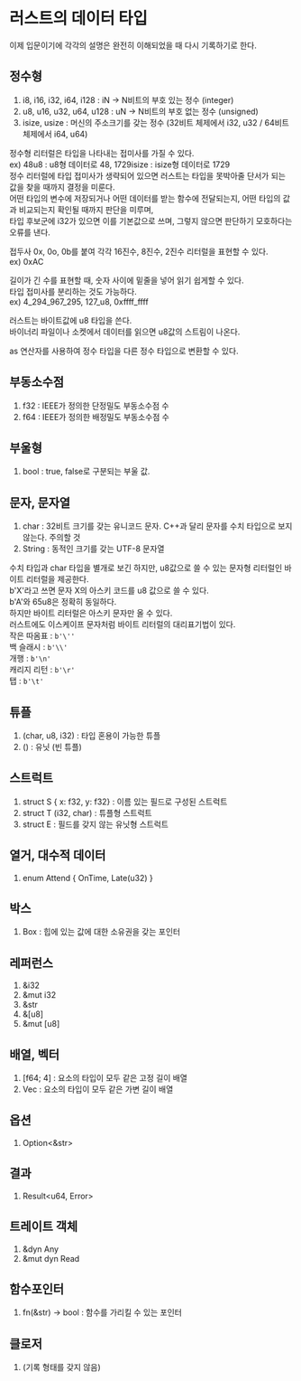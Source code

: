 # 러스트의 데이터 타입
이제 입문이기에 각각의 설명은 완전히 이해되었을 때 다시 기록하기로 한다.

## 정수형
1. i8, i16, i32, i64, i128 : iN -> N비트의 부호 있는 정수 (integer)
2. u8, u16, u32, u64, u128 : uN -> N비트의 부호 없는 정수 (unsigned)
3. isize, usize : 머신의 주소크기를 갖는 정수 (32비트 체제에서 i32, u32 / 64비트 체제에서 i64, u64)

정수형 리터럴은 타입을 나타내는 접미사를 가질 수 있다. <br/>
ex) 48u8 : u8형 데이터로 48, 1729isize : isize형 데이터로 1729 <br/>
정수 리터럴에 타입 접미사가 생략되어 있으면 러스트는 타입을 못박아줄 단서가 되는 값을 찾을 때까지 결정을 미룬다. <br/>
어떤 타입의 변수에 저장되거나 어떤 데이터를 받는 함수에 전달되는지, 어떤 타입의 값과 비교되는지 확인될 때까지 판단을 미루며, <br/>
타입 후보군에 i32가 있으면 이를 기본값으로 쓰며, 그렇지 않으면 판단하기 모호하다는 오류를 낸다. <br/>

접두사 0x, 0o, 0b를 붙여 각각 16진수, 8진수, 2진수 리터럴을 표현할 수 있다. <br/>
ex) 0xAC <br/>

길이가 긴 수를 표현할 때, 숫자 사이에 밑줄을 넣어 읽기 쉽게할 수 있다. <br/>
타입 접미사를 분리하는 것도 가능하다. <br/>
ex) 4_294_967_295, 127_u8, 0xffff_ffff <br/>

러스트는 바이트값에 u8 타입을 쓴다. <br/>
바이너리 파일이나 소켓에서 데이터를 읽으면 u8값의 스트림이 나온다. <br/>

as 연산자를 사용하여 정수 타입을 다른 정수 타입으로 변환할 수 있다. <br/>

## 부동소수점
1. f32 : IEEE가 정의한 단정밀도 부동소수점 수
2. f64 : IEEE가 정의한 배정밀도 부동소수점 수

## 부울형
1. bool : true, false로 구분되는 부울 값.

## 문자, 문자열
1. char : 32비트 크기를 갖는 유니코드 문자. C++과 달리 문자를 수치 타입으로 보지 않는다. 주의할 것
2. String : 동적인 크기를 갖는 UTF-8 문자열

수치 타입과 char 타입을 별개로 보긴 하지만, u8값으로 쓸 수 있는 문자형 리터럴인 바이트 리터럴을 제공한다. <br/>
b'X'라고 쓰면 문자 X의 아스키 코드를 u8 값으로 쓸 수 있다. <br/>
b'A'와 65u8은 정확히 동일하다. <br/>
하지만 바이트 리터럴은 아스키 문자만 올 수 있다. <br/>
러스트에도 이스케이프 문자처럼 바이트 리터럴의 대리표기법이 있다. <br/>
작은 따옴표 : ```b'\''``` <br/>
백 슬래시 : ```b'\\'``` <br/>
개행 : ```b'\n'``` <br/>
캐리지 리턴 : ```b'\r'``` <br/>
탭 : ```b'\t'``` <br/>

## 튜플
1. (char, u8, i32) : 타입 혼용이 가능한 튜플
2. () : 유닛 (빈 튜플)

## 스트럭트
1. struct S { x: f32, y: f32} : 이름 있는 필드로 구성된 스트럭트
2. struct T (i32, char) : 튜플형 스트럭트
3. struct E : 필드를 갖지 않는 유닛형 스트럭트

## 열거, 대수적 데이터
1. enum Attend { OnTime, Late(u32) }

## 박스
1. Box<Attend> : 힙에 있는 값에 대한 소유권을 갖는 포인터

## 레퍼런스
1. &i32
2. &mut i32
3. &str
4. &[u8]
5. &mut [u8]

## 배열, 벡터
1. [f64; 4] : 요소의 타입이 모두 같은 고정 길이 배열
2. Vec<f64> : 요소의 타입이 모두 같은 가변 길이 배열

## 옵션
1. Option<&str>

## 결과
1. Result<u64, Error>

## 트레이트 객체
1. &dyn Any
2. &mut dyn Read

## 함수포인터
1. fn(&str) -> bool : 함수를 가리킬 수 있는 포인터

## 클로저
1. (기록 형태를 갖지 않음)
